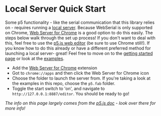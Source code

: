 # Local Server Quick Start

Some p5 functionality - like the serial communication that this library relies on - requires running a [local server](https://github.com/processing/p5.js/wiki/Local-server). Because WebSerial is only supported on Chrome, [Web Server for Chrome](https://chrome.google.com/webstore/detail/web-server-for-chrome/ofhbbkphhbklhfoeikjpcbhemlocgigb) is a good option to do this easily. The steps below walk through the set up process! If you don't want to deal with this, feel free to use the [p5.js web editor](https://editor.p5js.org/) (be sure to use Chrome still!). If you know how to do this already or have a different preferred method for launching a local server- great! Feel free to move on to the [getting started page](./getting-started.md) or look at the [examples](../../examples).

- Add the [Web Server for Chrome](https://chrome.google.com/webstore/detail/web-server-for-chrome/ofhbbkphhbklhfoeikjpcbhemlocgigb) extension
- Got to `chrome://apps` and then click the Web Server for Chrome icon
- Choose the folder to launch the server from. If you're taking a look at the examples in this repo, choose the `p5.fab` folder.
- Toggle the start switch to 'on', and navigate to `http://127.0.0.1:8887/editor`. You should be ready to go!

_The info on this page largely comes from the [p5.js doc](https://github.com/processing/p5.js/wiki/Local-server) - look over there for more info!_
